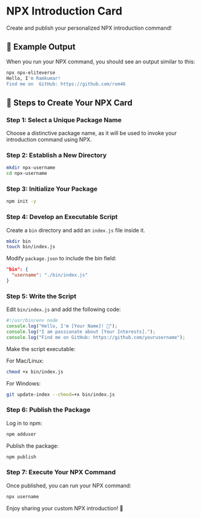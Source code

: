 # NPX Introduction Card

Create and publish your personalized NPX introduction command!

## 🎉 Example Output
When you run your NPX command, you should see an output similar to this:

```sh
npx npx-eliteverse
Hello, I'm Ramkumar!
Find me on  GitHub: https://github.com/rxm46
```

## 🚀 Steps to Create Your NPX Card

### Step 1: Select a Unique Package Name
Choose a distinctive package name, as it will be used to invoke your introduction command using NPX.

### Step 2: Establish a New Directory
```sh
mkdir npx-username
cd npx-username
```

### Step 3: Initialize Your Package
```sh
npm init -y
```

### Step 4: Develop an Executable Script
Create a `bin` directory and add an `index.js` file inside it.

```sh
mkdir bin
touch bin/index.js
```

Modify `package.json` to include the bin field:

```json
"bin": {
  "username": "./bin/index.js"
}
```

### Step 5: Write the Script
Edit `bin/index.js` and add the following code:

```js
#!/usr/bin/env node
console.log("Hello, I'm [Your Name]! 🚀");
console.log("I am passionate about [Your Interests].");
console.log("Find me on GitHub: https://github.com/yourusername");
```

Make the script executable:

For Mac/Linux:
```sh
chmod +x bin/index.js
```

For Windows:
```sh
git update-index --chmod=+x bin/index.js
```

### Step 6: Publish the Package
Log in to npm:
```sh
npm adduser
```

Publish the package:
```sh
npm publish
```

### Step 7: Execute Your NPX Command
Once published, you can run your NPX command:
```sh
npx username
```

Enjoy sharing your custom NPX introduction! 🚀

